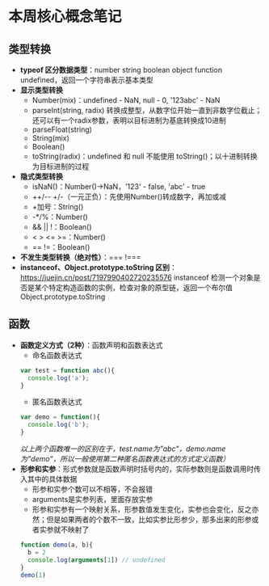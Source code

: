 # 本周核心概念笔记

## 类型转换

- **typeof 区分数据类型**：number string boolean object function undefined，返回一个字符串表示基本类型
- **显示类型转换**
  - Number(mix)：undefined - NaN, null - 0, '123abc' - NaN
  - parseInt(string, radix) 转换成整型，从数字位开始一直到非数字位截止；还可以有一个radix参数，表明以目标进制为基底转换成10进制
  - parseFloat(string)
  - String(mix)
  - Boolean()
  - toString(radix)：undefined 和 null 不能使用 toString()；以十进制转换为目标进制的过程
- **隐式类型转换**
  - isNaN()：Number()->NaN，'123' - false, 'abc' - true
  - ++/-- +/-（一元正负）：先使用Number()转成数字，再加或减
  - +加号：String()
  - -*/%：Number()
  - && || !：Boolean()
  - < > <= >=：Number()
  - == !=：Boolean()
- **不发生类型转换（绝对性）**：=== !===
- **instanceof、Object.prototype.toString 区别**：https://juejin.cn/post/7197990402720235576
  instanceof 检测一个对象是否是某个特定构造函数的实例，检查对象的原型链，返回一个布尔值
  Object.prototype.toString

## 函数

- **函数定义方式（2种）**：函数声明和函数表达式 
  - 命名函数表达式
  ```javascript
  var test = function abc(){
    console.log('a');
  }
  ```
  - 匿名函数表达式
  ```javascript
  var demo = function(){
    console.log('b');
  }
  ```
  *以上两个函数唯一的区别在于，test.name为"abc"，demo.name为"demo"，所以一般使用第二种匿名函数表达式的方式定义函数）*
- **形参和实参**：形式参数就是函数声明时括号内的，实际参数则是函数调用时传入其中的具体数据
  - 形参和实参个数可以不相等，不会报错
  - arguments是实参列表，里面存放实参
  - 形参和实参有一个映射关系，形参数值发生变化，实参也会变化，反之亦然；但是如果两者的个数不一致，比如实参比形参少，那多出来的形参或者实参就不映射了
  ```javascript
  function demo(a, b){
    b = 2
    console.log(arguments[1]) // undefined
  }
  demo(1)
  ```


